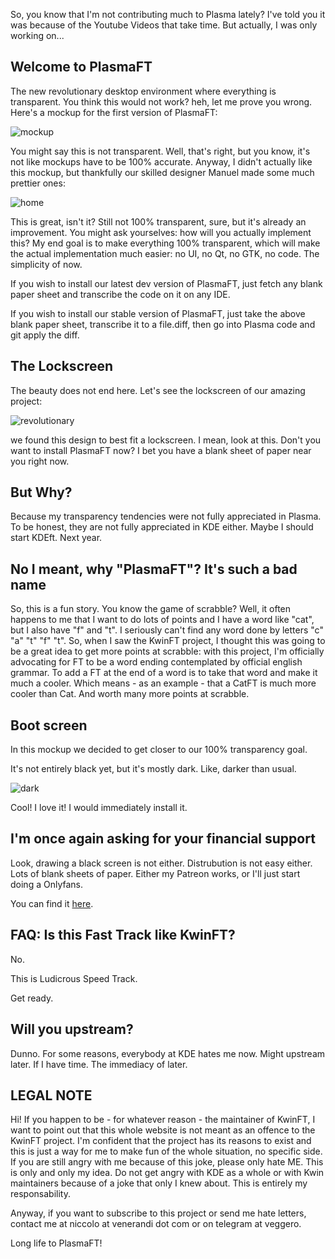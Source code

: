 So, you know that I'm not contributing much to Plasma lately?
I've told you it was because of the Youtube Videos that take time.
But actually, I was only working on...

## Welcome to PlasmaFT

The new revolutionary desktop environment where everything is transparent.
You think this would not work? heh, let me prove you wrong. Here's a mockup for the first version of PlasmaFT:

![mockup](https://i.postimg.cc/X7bhhk4J/desktop-sketch.png)

You might say this is not transparent. Well, that's right, but you know, it's not like mockups have to be 100% accurate. Anyway, I didn't actually like this mockup, but thankfully our skilled designer Manuel made some much prettier ones:

![home](https://i.postimg.cc/ZKn3J1TD/live-tiles.png)

This is great, isn't it? Still not 100% transparent, sure, but it's already an improvement.
You might ask yourselves: how will you actually implement this? My end goal is to make everything 100% transparent, which will make the actual implementation much easier: no UI, no Qt, no GTK, no code. The simplicity of now.

If you wish to install our latest dev version of PlasmaFT, just fetch any blank paper sheet and transcribe the code on it on any IDE.

If you wish to install our stable version of PlasmaFT, just take the above blank paper sheet, transcribe it to a file.diff, then go into Plasma code and git apply the diff.

## The Lockscreen

The beauty does not end here. Let's see the lockscreen of our amazing project:

![revolutionary](https://i.postimg.cc/02y3P2KR/the-door-is-stuck.png)

we found this design to best fit a lockscreen. I mean, look at this. Don't you want to install PlasmaFT now? I bet you have a blank sheet of paper near you right now.

## But Why?

Because my transparency tendencies were not fully appreciated in Plasma. To be honest, they are not fully appreciated in KDE either. Maybe I should start KDEft. Next year.

## No I meant, why "PlasmaFT"? It's such a bad name

So, this is a fun story. You know the game of scrabble?
Well, it often happens to me that I want to do lots of points and I have a word like "cat", but I also have "f" and "t".
I seriously can't find any word done by letters "c" "a" "t" "f" "t".
So, when I saw the KwinFT project, I thought this was going to be a great idea to get more points at scrabble: with this project, I'm officially advocating for FT to be a word ending contemplated by official english grammar. To add a FT at the end of a word is to take that word and make it much a cooler. Which means - as an example - that a CatFT is much more cooler than Cat. And worth many more points at scrabble.

## Boot screen

In this mockup we decided to get closer to our 100% transparency goal. 

It's not entirely black yet, but it's mostly dark. Like, darker than usual.

![dark](https://i.postimg.cc/sf6mPPxq/booting.png)

Cool! I love it! I would immediately install it.

## I'm once again asking for your financial support

Look, drawing a black screen is not either.
Distrubution is not easy either. Lots of blank sheets of paper.
Either my Patreon works, or I'll just start doing a Onlyfans.

You can find it [here](https://patreon.com/niccolove).

## FAQ: Is this Fast Track like KwinFT?

No.

This is Ludicrous Speed Track.

Get ready.

## Will you upstream?

Dunno. For some reasons, everybody at KDE hates me now. Might upstream later. If I have time. The immediacy of later.

## LEGAL NOTE

Hi! If you happen to be - for whatever reason - the maintainer of KwinFT, I want to point out that this whole website is not meant as an offence to the KwinFT project. I'm confident that the project has its reasons to exist and this is just a way for me to make fun of the whole situation, no specific side. If you are still angry with me because of this joke, please only hate ME. This is only and only my idea. Do not get angry with KDE as a whole or with Kwin maintainers because of a joke that only I knew about. This is entirely my responsability.

Anyway, if you want to subscribe to this project or send me hate letters, contact me at niccolo at venerandi dot com or on telegram at veggero.

Long life to PlasmaFT!
